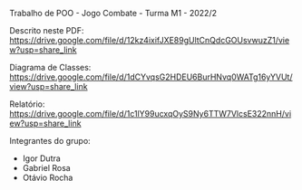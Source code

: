 Trabalho de POO - Jogo Combate - Turma M1 - 2022/2

Descrito neste PDF: https://drive.google.com/file/d/12kz4ixifJXE89gUltCnQdcGOUsvwuzZ1/view?usp=share_link

Diagrama de Classes: https://drive.google.com/file/d/1dCYvqsG2HDEU6BurHNvq0WATg16yYVUt/view?usp=share_link

Relatório: https://drive.google.com/file/d/1c1lY99ucxqOyS9Ny6TTW7VlcsE322nnH/view?usp=share_link

Integrantes do grupo:
 - Igor Dutra
 - Gabriel Rosa
 - Otávio Rocha
